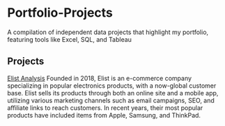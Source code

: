 # Portfolio-Projects

A compilation of independent data projects that highlight my portfolio, featuring tools like Excel, SQL, and Tableau

## Projects

[Elist Analysis](Elist/)
Founded in 2018, Elist is an e-commerce company specializing in popular electronics products, with a now-global customer base. Elist sells its products through both an online site and a mobile app, utilizing various marketing channels such as email campaigns, SEO, and affiliate links to reach customers. In recent years, their most popular products have included items from Apple, Samsung, and ThinkPad.

